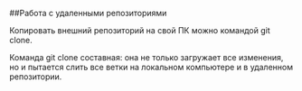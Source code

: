 ##Работа с удаленными репозиториями

Копировать внешний репозиторий на свой ПК можно командой git clone.

Команда git clone составная: она не только загружает все изменения, но и пытается слить все ветки на локальном компьютере и в удаленном репозитории.
